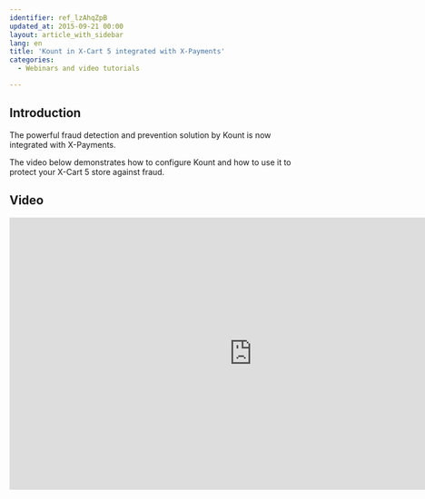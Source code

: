 ```yaml
---
identifier: ref_lzAhqZpB
updated_at: 2015-09-21 00:00
layout: article_with_sidebar
lang: en
title: 'Kount in X-Cart 5 integrated with X-Payments'
categories:
  - Webinars and video tutorials

---
```



## Introduction

The powerful fraud detection and prevention solution by Kount is now integrated with X-Payments.

The video below demonstrates how to configure Kount and how to use it to protect your X-Cart 5 store against fraud.

## Video

<iframe class="youtube-player" type="text/html" style="width: 853px; height: 480px" src="https://www.youtube.com/embed/jZUsqdu4S20" frameborder="0"></iframe>